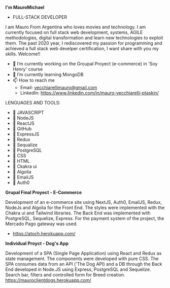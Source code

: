 


**I'm MauroMichael**
- FULL-STACK DEVELOPER

I am Mauro From Argentina who loves movies and technology. I am currently focused on full stack web development, systems, AGILE methodologies, digital transformation and learn new technologies to exploit them. The past 2020 year, I rediscovered my passion for programming and achieved a full stack web develper certification, I want share with you my skills. Welcome!!




- 🔭 I’m currently working on the Groupal Proyect (e-commerce) in 'Soy Henry' course
- 🌱 I’m currently learning MongoDB
- 📫 How to reach me
  - Email: vecchiarellimauro@gmail.com
  - LinkedIn: https://www.linkedin.com/in/mauro-vecchiarelli-ptaskin/


LENGUAGES AND TOOLS:

- :1st_place_medal: JAVASCRIPT
- :1st_place_medal: NodeJS
- :1st_place_medal: ReactJS
- :1st_place_medal: GitHub
- :1st_place_medal: ExpressJS
- :1st_place_medal: Redux
- :1st_place_medal: Sequalize
- :1st_place_medal: PostgreSQL
- :1st_place_medal: CSS
- :1st_place_medal: HTML
- :1st_place_medal: Ckakra ui
- :1st_place_medal: Algolia
- :1st_place_medal: EmailJS
- :1st_place_medal: Auth0


 **Grupal Final Proyect - E-Commerce**
 
Development of an e-commerce site using NextJS, Auth0, EmailJS, Redux, NodeJs and Algolia for the Front End. The styles were implemented with the Chakra ui and Tailwind libraries. The Back End was implemented with PostgreSQL, Sequelize, Express. For the payment system of the project, the Mercado Pago gateway was used.
 - https://atoch.herokuapp.com/


**Individual Proyct - Dog's App**

Development of a SPA (Single Page Application) using React and
Redux as state management. The components were developed with pure CSS. The SPA consumes data from an API
('The Dog API) and a DB through the Back End developed in Node.JS using Express, PostgreSQL and Sequelize. Search bar, filters and controlled form for Breed creation.
https://mauroclientdogs.herokuapp.com/



